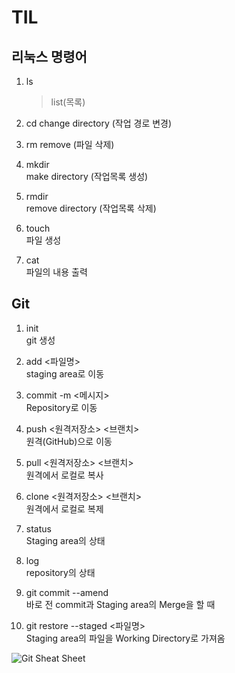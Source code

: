 # TIL

## 리눅스 명령어
1. ls
   > list(목록)

2. cd
   change directory (작업 경로 변경)

3. rm
   remove (파일 삭제)

4. mkdir   
   make directory (작업목록 생성)

5. rmdir   
   remove directory (작업목록 삭제)

6. touch   
   파일 생성

7. cat   
   파일의 내용 출력


## Git
1. init   
   git 생성
2. add <파일명>   
   staging area로 이동
3. commit -m <메시지>   
   Repository로 이동
4. push <원격저장소> <브랜치>   
   원격(GitHub)으로 이동
5. pull <원격저장소> <브랜치>   
   원격에서 로컬로 복사
6. clone <원격저장소> <브랜치>   
   원격에서 로컬로 복제

7. status   
   Staging area의 상태
8. log   
   repository의 상태

9. git commit --amend   
    바로 전 commit과 Staging area의 Merge을 할 때
10. git restore --staged <파일명>   
    Staging area의 파일을 Working Directory로 가져옴

![Git Sheat Sheet](asset/gitcheatsheet.jpg)